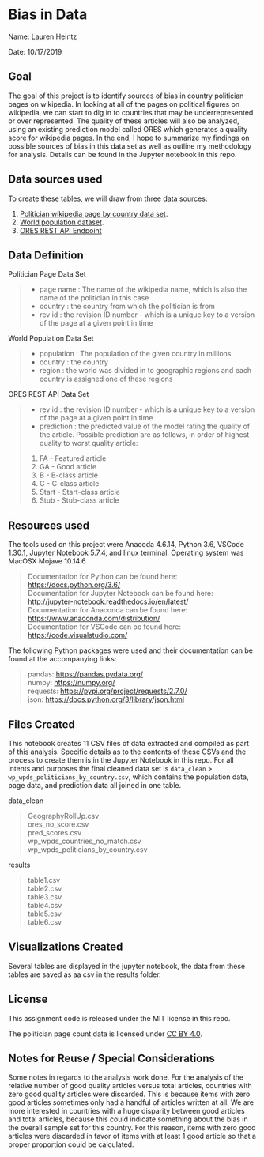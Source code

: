 # Bias in Data

Name: Lauren Heintz

Date: 10/17/2019

## Goal
The goal of this project is to identify sources of bias in country politician pages on wikipedia. In looking at all of the pages on political figures on wikipedia, we can start to dig in to countries that may be underrepresented or over represented. The quality of these articles will also be analyzed, using an existing prediction model called ORES which generates a quality score for wikipedia pages. In the end, I hope to summarize my findings on possible sources of bias in this data set as well as outline my methodology for analysis. Details can be found in the Jupyter notebook in this repo.

## Data sources used

To create these tables, we will draw from three data sources:
1. [Politician wikipedia page by country data set](https://figshare.com/articles/Untitled_Item/5513449).   
2. [World population dataset](https://www.prb.org/international/indicator/population/table/).   
3. [ORES REST API Endpoint](https://ores.wikimedia.org/v3/#!/scoring/get_v3_scores_context_revid_model)

## Data Definition
Politician Page Data Set
> * page name : The name of the wikipedia name, which is also the name of the politician in this case 
> * country : the country from which the politician is from  
> * rev id : the revision ID number - which is a unique key to a version of the page at a given point in time

World Population Data Set
> * population : The population of the given country in millions
> * country : the country 
> * region : the world was divided in to geographic regions and each country is assigned one of these regions

ORES REST API Data Set
> * rev id : the revision ID number - which is a unique key to a version of the page at a given point in time
> * prediction : the predicted value of the model rating the quality of the article. Possible prediction are as follows, in order of highest quality to worst quality article:
> 1. FA - Featured article
> 2. GA - Good article
> 3. B - B-class article
> 4. C - C-class article
> 5. Start - Start-class article
> 6. Stub - Stub-class article


## Resources used
The tools used on this project were Anacoda 4.6.14, Python 3.6, VSCode 1.30.1, Jupyter Notebook 5.7.4, and linux terminal. Operating system was MacOSX Mojave 10.14.6   
>Documentation for Python can be found here: https://docs.python.org/3.6/    
Documentation for Jupyter Notebook can be found here: http://jupyter-notebook.readthedocs.io/en/latest/   
Documentation for Anaconda can be found here: https://www.anaconda.com/distribution/  
Documentation for VSCode can be found here: https://code.visualstudio.com/   

The following Python packages were used and their documentation can be found at the accompanying links:
>pandas: https://pandas.pydata.org/  
numpy: https://numpy.org/  
requests: https://pypi.org/project/requests/2.7.0/  
json: https://docs.python.org/3/library/json.html   

## Files Created
This notebook creates 11 CSV files of data extracted and compiled as part of this analysis. Specific details as to the contents of these CSVs and the process to create them is in the Jupyter Notebook in this repo. For all intents and purposes the final cleaned data set is `data_clean` > `wp_wpds_politicians_by_country.csv`, which contains the population data, page data, and prediction data all joined in one table.

data_clean  
>    GeographyRollUp.csv  
    ores_no_score.csv  
    pred_scores.csv  
    wp_wpds_countries_no_match.csv  
    wp_wpds_politicians_by_country.csv  

results  
>    table1.csv  
    table2.csv  
    table3.csv  
    table4.csv  
    table5.csv  
    table6.csv  

## Visualizations Created

Several tables are displayed in the jupyter notebook, the data from these tables are saved as aa csv in the results folder.

## License

This assignment code is released under the MIT license in this repo.

The politician page count data is licensed under [CC BY 4.0](https://creativecommons.org/licenses/by/4.0/).

## Notes for Reuse / Special Considerations

Some notes in regards to the analysis work done. For the analysis of the relative number of good quality articles versus total articles, countries with zero good quality articles were discarded. This is because items with zero good articles sometimes only had a handful of articles written at all. We are more interested in countries with a huge disparity between good articles and total articles, because this could indicate something about the bias in the overall sample set for this country. For this reason, items with zero good articles were discarded in favor of items with at least 1 good article so that a proper proportion could be calculated. 